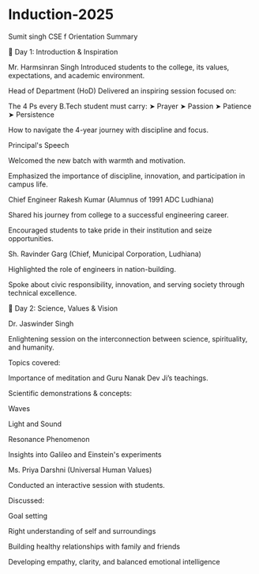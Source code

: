 # Induction-2025
Sumit singh CSE f 
Orientation Summary

📅 Day 1: Introduction & Inspiration

Mr. Harmsinran Singh Introduced students to the college, its values, expectations, and academic environment.

Head of Department (HoD) Delivered an inspiring session focused on:

The 4 Ps every B.Tech student must carry: ➤ Prayer ➤ Passion ➤ Patience ➤ Persistence

How to navigate the 4-year journey with discipline and focus.

Principal's Speech

Welcomed the new batch with warmth and motivation.

Emphasized the importance of discipline, innovation, and participation in campus life.

Chief Engineer Rakesh Kumar (Alumnus of 1991 ADC Ludhiana)

Shared his journey from college to a successful engineering career.

Encouraged students to take pride in their institution and seize opportunities.

Sh. Ravinder Garg (Chief, Municipal Corporation, Ludhiana)

Highlighted the role of engineers in nation-building.

Spoke about civic responsibility, innovation, and serving society through technical excellence.

📅 Day 2: Science, Values & Vision

Dr. Jaswinder Singh

Enlightening session on the interconnection between science, spirituality, and humanity.

Topics covered:

Importance of meditation and Guru Nanak Dev Ji’s teachings.

Scientific demonstrations & concepts:

Waves

Light and Sound

Resonance Phenomenon

Insights into Galileo and Einstein's experiments

Ms. Priya Darshni (Universal Human Values)

Conducted an interactive session with students.

Discussed:

Goal setting

Right understanding of self and surroundings

Building healthy relationships with family and friends

Developing empathy, clarity, and balanced emotional intelligence
